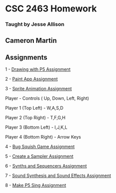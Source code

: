 
# CSC 2463 Homework

### Taught by Jesse Allison

## Cameron Martin

## Assignments

1 - [Drawing with P5 Assignment](Drawing%20with%20P5/index.html)

2 - [Paint App Assignment](Paint%20App/index.html)

3 - [Sprite Animation Assignment](Sprite%20Animation/index.html)

Player - Controls ( Up, Down, Left, Right)

Player 1 (Top Left) - W,A,S,D 

Player 2 (Top Right) -  T,F,G,H

Player 3 (Bottom Left) - I,J,K,L

Player 4 (Bottom Right) - Arrow Keys

4 - [Bug Squish Game Assignment](Bug%20Squish%20Game/index.html)

5 - [Create a Sampler Assignment](Create%20a%20Sampler/index.html)

6 - [Synths and Sequencers Assignment](Synths%20and%20Sequencers/index.html)

7 - [Sound Synthesis and Sound Effects Assignment](Sound%20Synthesis%20and%20Sound%20Effects/index.html)

8 - [Make P5 Sing Assignment](Make%20P5%20Sing/index.html)